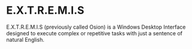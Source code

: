 # E.X.T.R.E.M.I.S
E.X.T.R.E.M.I.S (previously called Osion) is a Windows Desktop Interface designed to execute complex or repetitive tasks with just a sentence of natural English.
